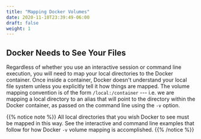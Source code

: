 ```yaml
---
title: "Mapping Docker Volumes"
date: 2020-11-10T23:39:49-06:00
draft: false
weight: 1
---
```


## Docker Needs to See Your Files

Regardless of whether you use an interactive session or command line execution, you will need to map your local directories to the Docker container. Once inside a container, Docker doesn't understand your local file system unless you explicitly tell it how things are mapped. The volume mapping convention is of the form `/local:/container` --- i.e. we are mapping a local directory to an alias that will point to the directory within the Docker container, as passed on the command line using the `-v` option.

{{% notice note %}}
All local directories that you wish Docker to see must be mapped in this way. See the interactive and command line examples that follow for how Docker `-v` volume mapping is accomplished.
{{% /notice %}}




